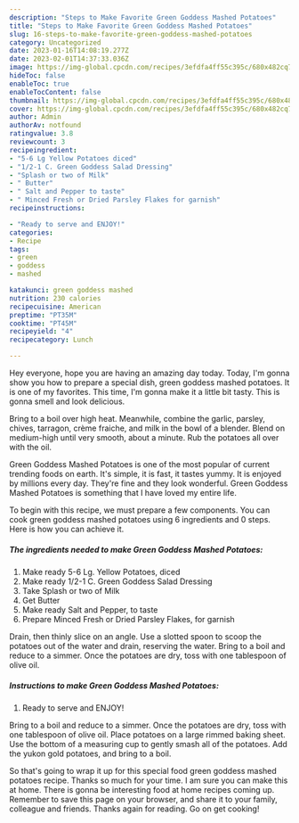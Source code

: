 ```yaml
---
description: "Steps to Make Favorite Green Goddess Mashed Potatoes"
title: "Steps to Make Favorite Green Goddess Mashed Potatoes"
slug: 16-steps-to-make-favorite-green-goddess-mashed-potatoes
category: Uncategorized
date: 2023-01-16T14:08:19.277Z
date: 2023-02-01T14:37:33.036Z
image: https://img-global.cpcdn.com/recipes/3efdfa4ff55c395c/680x482cq70/green-goddess-mashed-potatoes-recipe-main-photo.jpg
hideToc: false
enableToc: true
enableTocContent: false
thumbnail: https://img-global.cpcdn.com/recipes/3efdfa4ff55c395c/680x482cq70/green-goddess-mashed-potatoes-recipe-main-photo.jpg
cover: https://img-global.cpcdn.com/recipes/3efdfa4ff55c395c/680x482cq70/green-goddess-mashed-potatoes-recipe-main-photo.jpg
author: Admin
authorAv: notfound
ratingvalue: 3.8
reviewcount: 3
recipeingredient:
- "5-6 Lg Yellow Potatoes diced"
- "1/2-1 C. Green Goddess Salad Dressing"
- "Splash or two of Milk"
- " Butter"
- " Salt and Pepper to taste"
- " Minced Fresh or Dried Parsley Flakes for garnish"
recipeinstructions:

- "Ready to serve and ENJOY!"
categories:
- Recipe
tags:
- green
- goddess
- mashed

katakunci: green goddess mashed 
nutrition: 230 calories
recipecuisine: American
preptime: "PT35M"
cooktime: "PT45M"
recipeyield: "4"
recipecategory: Lunch

---
```



Hey everyone, hope you are having an amazing day today. Today, I'm gonna show you how to prepare a special dish, green goddess mashed potatoes. It is one of my favorites. This time, I'm gonna make it a little bit tasty. This is gonna smell and look delicious.

Bring to a boil over high heat. Meanwhile, combine the garlic, parsley, chives, tarragon, crème fraiche, and milk in the bowl of a blender. Blend on medium-high until very smooth, about a minute. Rub the potatoes all over with the oil.

Green Goddess Mashed Potatoes is one of the most popular of current trending foods on earth. It's simple, it is fast, it tastes yummy. It is enjoyed by millions every day. They're fine and they look wonderful. Green Goddess Mashed Potatoes is something that I have loved my entire life.


To begin with this recipe, we must prepare a few components. You can cook green goddess mashed potatoes using 6 ingredients and 0 steps. Here is how you can achieve it.

<!--inarticleads1-->

##### The ingredients needed to make Green Goddess Mashed Potatoes:

1. Make ready 5-6 Lg. Yellow Potatoes, diced
1. Make ready 1/2-1 C. Green Goddess Salad Dressing
1. Take Splash or two of Milk
1. Get  Butter
1. Make ready  Salt and Pepper, to taste
1. Prepare  Minced Fresh or Dried Parsley Flakes, for garnish


Drain, then thinly slice on an angle. Use a slotted spoon to scoop the potatoes out of the water and drain, reserving the water. Bring to a boil and reduce to a simmer. Once the potatoes are dry, toss with one tablespoon of olive oil. 

<!--inarticleads2-->

##### Instructions to make Green Goddess Mashed Potatoes:


1. Ready to serve and ENJOY!

Bring to a boil and reduce to a simmer. Once the potatoes are dry, toss with one tablespoon of olive oil. Place potatoes on a large rimmed baking sheet. Use the bottom of a measuring cup to gently smash all of the potatoes. Add the yukon gold potatoes, and bring to a boil. 

So that's going to wrap it up for this special food green goddess mashed potatoes recipe. Thanks so much for your time. I am sure you can make this at home. There is gonna be interesting food at home recipes coming up. Remember to save this page on your browser, and share it to your family, colleague and friends. Thanks again for reading. Go on get cooking!
